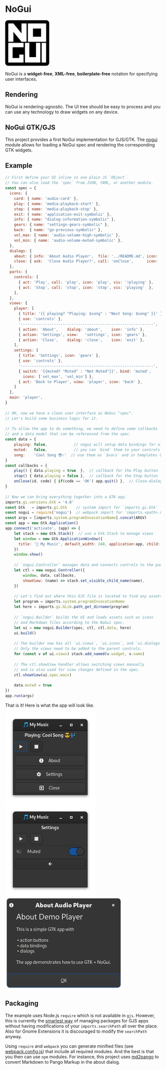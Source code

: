 # NoGui

![NoGui](nogui.svg)

NoGui is a **widget-free**, **XML-free**, **boilerplate-free**
notation for specifying user interfaces.

## Rendering
NoGui is rendering-agnostic. The UI tree should be easy to process
and you can use any technology to draw widgets on any device.

## NoGui GTK/GJS
This project provides a first NoGui implementation for GJS/GTK.
The [nogui](src/nogui.js) module allows for loading a NoGui spec
and rendering the corresponding GTK widgets.

## Example

```js
// First define your UI inline in one plain JS `Object`.
// You can also load the `spec` from JSON, YAML, or another module.
const spec = {
  icons: {                                                                // define all icons used by the app
    card: { name: 'audio-card' },                                         // this example uses the standard
    play: { name: 'media-playback-start' },                               // GTK icons by name and
    stop: { name: 'media-playback-stop' },
    exit: { name: 'application-exit-symbolic' },
    info: { name: "dialog-information-symbolic" },
    gears: { name: "settings-gears-symbolic" },
    back:  { name: "go-previous-symbolic" },
    vol_max: { name: 'audio-volume-high-symbolic' },
    vol_min: { name: 'audio-volume-muted-symbolic' },
  },
  dialogs: {                                                              // Simple text-based `dialogs`
    about: { info: 'About Audio Player',  file: '../README.md', icon: 'info' },  // with text in separate file
    close: { ask:  'Close Audio Player?', call: 'onClose',      icon: 'exit' },  // or inline
  },
  parts: {                                                                // `parts` are reusable components
    controls: [
      { act: 'Play', call: 'play', icon: 'play', vis: '!playing' },       // `act` is a small unlabeled
      { act: 'Stop', call: 'stop', icon: 'stop', vis: 'playing'  },       // button with callbacks, icons, and
    ],                                                                    // the `act` text as tooltip
  },
  views: {                                                                // apps can have multiple views
    player: [
      { title: '{{ playing? "Playing: $song" : "Next Song: $song" }}' },  // templates facilitate dynamic tex
      { use: 'controls' },                                                // just `use` the parts
      '------------------------------------------------------------',     // easy peasy separators
      { action: 'About',    dialog: 'about',    icon: 'info' },           // `action` is a labelled button
      { action: 'Settings', view:   'settings', icon: 'gears' },          // actions and acts can also
      { action: 'Close',    dialog: 'close',    icon: 'exit' },           // show dialogs and switch views
    ],
    settings: [
      { title: 'Settings', icon: 'gears' },
      { use: 'controls' },                                                // just `use` the parts again
      '------------------------------------------------------------',
      { switch: '{{muted? "Muted" : "Not Muted"}}', bind: 'muted',        // controls can `bind` to the data
        icons: ['vol_max', 'vol_min'] },
      { act: 'Back to Player', view: 'player', icon: 'back' },            // basic view navigation with acts
    ]
  },
  main: 'player',                                                         // tell the app where to start
}

// OK, now we have a clean user interface as NoGui "spec".
// Let's build some business logic for it.

// To allow the app to do something, we need to define some callbacks
// and a data model that can be referenced from the spec.
const data = {
    playing: false,            // nogui will setup data bindings for all fields
    muted:   false,            // you can `bind` them to your controls or
    song:    'Cool Song 😎🎶'  // use them as `$vars` and in templates (see spec!)
}
const callbacks = {
    play() { data.playing = true  },  // callback for the Play button
    stop() { data.playing = false },  // callback for the Stop button
    onClose(id, code) { if(code == 'OK') app.quit() },  // Close-dialog handler
}

// Now we can bring everything together into a GTK app.
imports.gi.versions.Gtk = '4.0'
const Gtk   = imports.gi.Gtk    // system import for `imports.gi.Gtk`
const nogui = require('nogui')  // webpack import for `imports.<path>.nogui`
const args = [imports.system.programInvocationName].concat(ARGV)
const app = new Gtk.Application()
app.connect('activate', (app) => {
    let stack = new Gtk.Stack()  // use a Gtk.Stack to manage views
    let window = new Gtk.ApplicationWindow({
      title: '🎵 My Music', default_width: 240, application:app, child: stack,
    })
    window.show()

    // `nogui.Controller` manages data and connects controls to the parents
    let ctl = new nogui.Controller({
        window, data, callbacks,
        showView: (name) => stack.set_visible_child_name(name),
    })

    // Let's find out where this GJS file is located to find any assets.
    let program = imports.system.programInvocationName
    let here = imports.gi.GLib.path_get_dirname(program)

    // `nogui.Builder` builds the UI and loads assets such as icons
    // and Markdown files according to the NoGui spec.
    let ui = new nogui.Builder(spec, ctl, ctl.data, here)
    ui.build()

    // The builder now has all `ui.views`, `ui.icons`, and `ui.dialogs`.
    // Only the views need to be added to the parent controls.
    for (const v of ui.views) stack.add_named(v.widget, v.name)

    // The ctl.showView handler allows switching views manually
    // and is also used for view changes defined in the spec.
    ctl.showView(ui.spec.main)

    data.muted = true
})
app.run(args)
```

That is it! Here is what the app will look like.

![Player Main](img/demo-main.png) ![Player Settings](img/demo-settings.png) ![Player Dialog](img/demo-dialog.png)

## Packaging

The example uses Node.js `require` which is not available in `gjs`.
However, this is currently the [smartest way](https://stackoverflow.com/questions/38537256/how-can-i-include-files-with-gjs-gnome-javascript) of managing packages
for GJS apps without having modifications of your `imports.searchPath`
all over the place. Also for Gnome Extensions it is discouraged to modify
the `searchPath` anyway.

Using `require` and `webpack` you can generate minified files (see [webpack.config.js](webpack.config.js))
that include all required modules. And the best is that you then can use `npm` modules.
For instance, this project uses [md2pango](https://github.com/ubunatic/md2pango) to convert
Markdown to Pango Markup in the about dialog.
